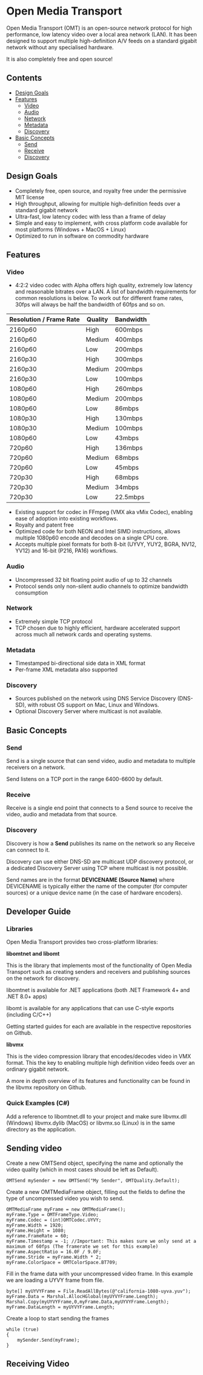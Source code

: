 # Open Media Transport

Open Media Transport (OMT) is an open-source network protocol for high performance, low latency video over a local area network (LAN).
It has been designed to support multiple high-definition A/V feeds on a standard gigabit network without any specialised hardware.

It is also completely free and open source!

## Contents

* [Design Goals](#design-goals)
* [Features](#features)
    * [Video](#video)
    * [Audio](#audio)
    * [Network](#network)
    * [Metadata](#metadata)
    * [Discovery](#discovery)
* [Basic Concepts](#basic-concepts)
    * [Send](#send)
    * [Receive](#receive)
    * [Discovery](#discovery-1)

## Design Goals

* Completely free, open source, and royalty free under the permissive MIT license
* High throughput, allowing for multiple high-definition feeds over a standard gigabit network
* Ultra-fast, low latency codec with less than a frame of delay
* Simple and easy to implement, with cross platform code available for most platforms (Windows + MacOS + Linux)
* Optimized to run in software on commodity hardware

## Features

### Video
* 4:2:2 video codec with Alpha offers high quality, extremely low latency and reasonable bitrates over a LAN. 
A list of bandwidth requirements for common resolutions is below. To work out for different frame rates, 30fps will always be half the bandwidth of 60fps and so on.

| Resolution / Frame Rate | Quality | Bandwidth |
|-------------------------| --------| --------- |
| 2160p60 | High | 600mbps |
| 2160p60 | Medium | 400mbps |
| 2160p60 | Low | 200mbps |
| 2160p30 | High | 300mbps |
| 2160p30 | Medium | 200mbps |
| 2160p30 | Low | 100mbps |
| 1080p60 | High | 260mbps |
| 1080p60 | Medium | 200mbps |
| 1080p60 | Low | 86mbps |
| 1080p30 | High | 130mbps |
| 1080p30 | Medium | 100mbps |
| 1080p60 | Low | 43mbps |
| 720p60 | High | 136mbps |
| 720p60 | Medium | 68mbps |
| 720p60 | Low | 45mbps |
| 720p30 | High | 68mbps |
| 720p30 | Medium | 34mbps |
| 720p30 | Low | 22.5mbps |

* Existing support for codec in FFmpeg (VMX aka vMix Codec), enabling ease of adoption into existing workflows.
* Royalty and patent free
* Optimized code for both NEON and Intel SIMD instructions, allows multiple 1080p60 encode and decodes on a single CPU core.
* Accepts multiple pixel formats for both 8-bit (UYVY, YUY2, BGRA, NV12, YV12) and 16-bit (P216, PA16) workflows.

### Audio
* Uncompressed 32 bit floating point audio of up to 32 channels
* Protocol sends only non-silent audio channels to optimize bandwidth consumption

### Network
* Extremely simple TCP protocol
* TCP chosen due to highly efficient, hardware accelerated support across much all network cards and operating systems.

### Metadata
* Timestamped bi-directional side data in XML format
* Per-frame XML metadata also supported

### Discovery
* Sources published on the network using DNS Service Discovery (DNS-SD), with robust OS support on Mac, Linux and Windows.
* Optional Discovery Server where multicast is not available.

## Basic Concepts

### Send

Send is a single source that can send video, audio and metadata to multiple receivers on a network.

Send listens on a TCP port in the range 6400-6600 by default.

### Receive

Receive is a single end point that connects to a Send source to receive the video, audio and metadata from that source.

### Discovery

Discovery is how a **Send** publishes its name on the network so any Receive can connect to it.

Discovery can use either DNS-SD are multicast UDP discovery protocol, or a dedicated Discovery Server using TCP where multicast is not possible.

Send names are in the format **DEVICENAME (Source Name)** where DEVICENAME is typically either the name of the computer (for computer sources) or a unique device name (in the case of hardware encoders).

## Developer Guide

### Libraries

Open Media Transport provides two cross-platform libraries:

**libomtnet and libomt**

This is the library that implements most of the functionality of Open Media Transport such as creating senders and receivers and publishing sources on the network for discovery.

libomtnet is available for .NET applications (both .NET Framework 4+ and .NET 8.0+ apps)

libomt is available for any applications that can use C-style exports (including C/C++)

Getting started guides for each are available in the respective repositories on Github.

**libvmx**

This is the video compression library that encodes/decodes video in VMX format.
This the key to enabling multiple high definition video feeds over an ordinary gigabit network.

A more in depth overview of its features and functionality can be found in the libvmx repository on Github.

### Quick Examples (C#)

Add a reference to libomtnet.dll to your project and make sure libvmx.dll (Windows) libvmx.dylib (MacOS) or libvmx.so (Linux) is in the same directory as the application.

## Sending video

Create a new OMTSend object, specifying the name and optionally the video quality (which in most cases should be left as Default).

```
OMTSend mySender = new OMTSend("My Sender", OMTQuality.Default);
```

Create a new OMTMediaFrame object, filling out the fields to define the type of uncompressed video you wish to send.

```
OMTMediaFrame myFrame = new OMTMediaFrame();
myFrame.Type = OMTFrameType.Video;
myFrame.Codec = (int)OMTCodec.UYVY;
myFrame.Width = 1920;
myFrame.Height = 1080;
myFrame.FrameRate = 60;
myFrame.Timestamp = -1; //Important: This makes sure we only send at a maximum of 60fps (The framerate we set for this example)
myFrame.AspectRatio = 16.0F / 9.0F;
myFrame.Stride = myFrame.Width * 2;
myFrame.ColorSpace = OMTColorSpace.BT709;
```

Fill in the frame data with your uncompressed video frame. In this example we are loading a UYVY frame from file.

```
byte[] myUYVYFrame = File.ReadAllBytes(@"california-1080-uyva.yuv");
myFrame.Data = Marshal.AllocHGlobal(myUYVYFrame.Length);
Marshal.Copy(myUYVYFrame,0,myFrame.Data,myUYVYFrame.Length);
myFrame.DataLength = myUYVYFrame.Length;
```
Create a loop to start sending the frames

```
while (true)
{
    mySender.Send(myFrame);
}
```

## Receiving Video











